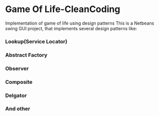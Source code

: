 # Game Of Life-CleanCoding
Implementation of game of life using design patterns
This is a Netbeans swing GUI project, that implements several design patterns like: 
### Lookup(Service Locator)
### Abstract Factory
### Observer
### Composite
### Delgator
### And other

